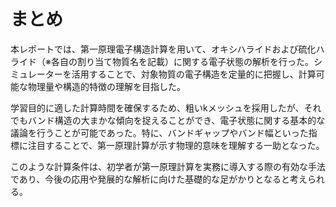 # まとめ

本レポートでは、第一原理電子構造計算を用いて、オキシハライドおよび硫化ハライド（※各自の割り当て物質名を記載）に関する電子状態の解析を行った。シミュレーターを活用することで、対象物質の電子構造を定量的に把握し、計算可能な物理量や構造的特徴の理解を目指した。

学習目的に適した計算時間を確保するため、粗いkメッシュを採用したが、それでもバンド構造の大まかな傾向を捉えることができ、電子状態に関する基本的な議論を行うことが可能であった。特に、バンドギャップやバンド幅といった指標に注目することで、第一原理計算が示す物理的意味を理解する一助となった。

このような計算条件は、初学者が第一原理計算を実務に導入する際の有効な手法であり、今後の応用や発展的な解析に向けた基礎的な足がかりとなると考えられる。
